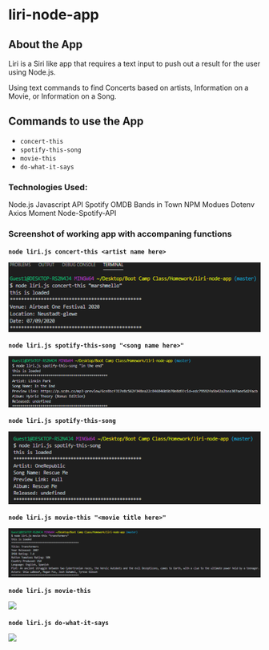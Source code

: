 # liri-node-app

## About the App

Liri is a Siri like app that requires a text input to push out a result for the user using Node.js.

Using text commands to find Concerts based on artists, Information on a Movie, or Information on a Song.

## Commands to use the App

* `concert-this`
* `spotify-this-song`
* `movie-this`
* `do-what-it-says`

### Technologies Used:

Node.js
Javascript
API
Spotify
OMDB
Bands in Town
NPM Modues
Dotenv
Axios
Moment
Node-Spotify-API

### Screenshot of working app with accompaning functions

**`node liri.js concert-this <artist name here>`**

![](/screenshots/concert.png)


**`node liri.js spotify-this-song "<song name here>"`**

![](/screenshots/song_with_title.png)


**`node liri.js spotify-this-song`**

![](/screenshots/song_without_title.png)


**`node liri.js movie-this "<movie title here>"`**

![](/screenshots/movie_with_title.png)


**`node liri.js movie-this`**

![](/screenshots/movie_without_title.png)


**`node liri.js do-what-it-says`**

![](/screenshots/prest_song.png)
